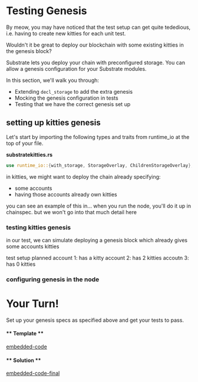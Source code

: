 Testing Genesis
===

By meow, you may have noticed that the test setup can get quite tededious,
i.e. having to create new kitties for each unit test.

Wouldn't it be great to deploy our blockchain with some existing kitties in the genesis block?

Substrate lets you deploy your chain with preconfigured storage.
You can allow a genesis configuration for your Substrate modules.

In this section, we'll walk you through: 
- Extending `decl_storage` to add the extra genesis
- Mocking the genesis configuration in tests
- Testing that we have the correct genesis set up

## setting up kitties genesis

Let's start by importing the following types and traits from runtime_io at the top of your file.

**substratekitties<span>.</span>rs**
```rust
use runtime_io::{with_storage, StorageOverlay, ChildrenStorageOverlay};
```
in kitties, we might want to deploy the chain already specifying: 
- some accounts
- having those accounts already own kitties

you can see an example of this in...
when you run the node, you'll do it up in chainspec. but we won't go into that much detail here

### testing kitties genesis

in our test, we can simulate deploying a genesis block which already gives some accounts kitties

test setup planned
account 1: has a kitty
account 2: has 2 kitties
accoutn 3: has 0 kitties

### configuring genesis in the node
<!-- address this later -->

# Your Turn!

Set up your genesis specs as specified above and get your tests to pass.

<!-- tabs:start -->

#### ** Template **

[embedded-code](./assets/5.1-template.rs ':include :type=code embed-template')

#### ** Solution **

[embedded-code-final](./assets/5.1-finished-code.rs ':include :type=code embed-final')

<!-- tabs:end -->